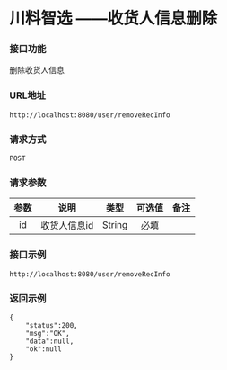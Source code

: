 # 川料智选 ——收货人信息删除

### 接口功能

删除收货人信息

### URL地址

```
http://localhost:8080/user/removeRecInfo
```

### 请求方式

`POST`

### 请求参数

|   参数    |   说明   |     类型      | 可选值 |     备注     |
| :-------: | :------: | :-----------: | :----: | :----------: |
| id | 收货人信息id |    String     |  必填  |     |

### 接口示例

```
http://localhost:8080/user/removeRecInfo
```



### 返回示例

```
{
    "status":200,
    "msg":"OK",
    "data":null,
    "ok":null
}
```

